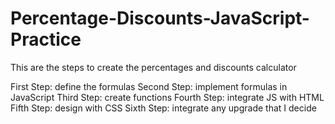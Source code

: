 # Percentage-Discounts-JavaScript-Practice

This are the steps to create the percentages and discounts calculator

First Step: define the formulas
Second Step: implement formulas in JavaScript
Third Step: create functions
Fourth Step: integrate JS with HTML 
Fifth Step: design with CSS
Sixth Step: integrate any upgrade that I decide